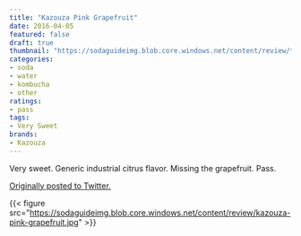 ```yaml
---
title: "Kazouza Pink Grapefruit"
date: 2016-04-05
featured: false
draft: true
thumbnail: "https://sodaguideimg.blob.core.windows.net/content/review/thumbs/kazouza-pink-grapefruit.jpg"
categories:
- soda
- water
- kombucha
- other
ratings:
- pass
tags:
- Very Sweet
brands:
- Kazouza
---
```


Very sweet. Generic industrial citrus flavor. Missing the grapefruit. Pass.

[Originally posted to Twitter.](https://twitter.com/Cavorter/status/717398485243465729)

{{< figure src="https://sodaguideimg.blob.core.windows.net/content/review/kazouza-pink-grapefruit.jpg" >}}

